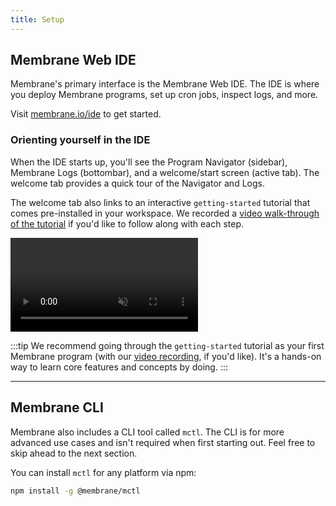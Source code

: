 ```yaml
---
title: Setup
---
```


## Membrane Web IDE

Membrane's primary interface is the Membrane Web IDE. The IDE is where you deploy Membrane programs, set up cron jobs, inspect logs, and more.

Visit <a href="https://membrane.io/ide" target="_blank">membrane.io/ide</a> to get started.

### Orienting yourself in the IDE

When the IDE starts up, you'll see the Program Navigator (sidebar), Membrane Logs (bottombar), and a welcome/start screen (active tab). The welcome tab provides a quick tour of the Navigator and Logs.

The welcome tab also links to an interactive `getting-started` tutorial that comes pre-installed in your workspace. We recorded a <a href="https://share.descript.com/view/Smb0rEUzMkk" target="_blank">video walk-through of the tutorial</a> if you'd like to follow along with each step.

<video src="/cloud-assets/getting-started.mp4" muted autoplay loop></video>

:::tip
We recommend going through the `getting-started` tutorial as your first Membrane program (with our <a href="https://share.descript.com/view/Smb0rEUzMkk" target="_blank">video recording</a>, if you'd like). It's a hands-on way to learn core features and concepts by doing.
:::

---

## Membrane CLI

Membrane also includes a CLI tool called `mctl`. The CLI is for more advanced use cases and isn't required when first starting out. Feel free to skip ahead to the next section.

You can install `mctl` for any platform via npm:

```sh
npm install -g @membrane/mctl
```
